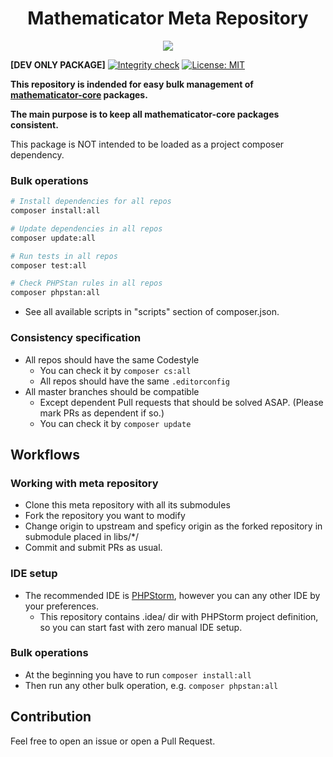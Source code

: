 <h1 align="center">
    Mathematicator Meta Repository
</h1>

<p align="center">
    <a href="https://mathematicator.com" target="_blank">
        <img src="https://avatars3.githubusercontent.com/u/44620375?s=100&v=4">
    </a>
</p>

**[DEV ONLY PACKAGE]**
[![Integrity check](https://github.com/mathematicator-core/meta/workflows/Integrity%20check/badge.svg)](https://github.com/mathematicator-core/meta/actions?query=workflow%3A%22Integrity+check%22)
[![License: MIT](https://img.shields.io/badge/License-MIT-brightgreen.svg)](./LICENSE)


**This repository is indended for easy bulk management of
[mathematicator-core](https://github.com/mathematicator-core) packages.**

**The main purpose is to keep all mathematicator-core packages
consistent.**

This package is NOT intended to be loaded as a project
composer dependency.

### Bulk operations

```bash
# Install dependencies for all repos
composer install:all

# Update dependencies in all repos
composer update:all

# Run tests in all repos
composer test:all

# Check PHPStan rules in all repos
composer phpstan:all
````

- See all available scripts in "scripts" section of composer.json.

### Consistency specification

- All repos should have the same Codestyle
    - You can check it by `composer cs:all`
    - All repos should have the same `.editorconfig`
- All master branches should be compatible
    - Except dependent Pull requests that should be solved ASAP.
    (Please mark PRs as dependent if so.)
    - You can check it by `composer update`

## Workflows

### Working with meta repository
- Clone this meta repository with all its submodules
- Fork the repository you want to modify
- Change origin to upstream and speficy origin as the forked repository
in submodule placed in libs/*/
- Commit and submit PRs as usual.

### IDE setup
- The recommended IDE is [PHPStorm](https://www.jetbrains.com/phpstorm/),
however you can any other IDE by your preferences.
    - This repository contains .idea/ dir with PHPStorm project definition,
    so you can start fast with zero manual IDE setup.

### Bulk operations
- At the beginning you have to run `composer install:all`
- Then run any other bulk operation, e.g. `composer phpstan:all`

## Contribution

Feel free to open an issue or open a Pull Request.
